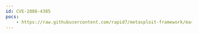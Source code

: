 ```yaml
---
id: CVE-2008-4385
pocs:
    - https://raw.githubusercontent.com/rapid7/metasploit-framework/master/modules/exploits/windows/browser/systemrequirementslab_unsafe.rb
---
```

